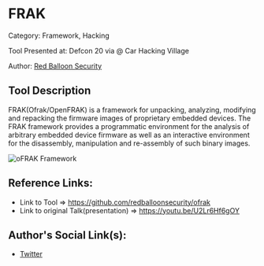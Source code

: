 # FRAK
Category: Framework, Hacking

Tool Presented at: Defcon 20 via @ Car Hacking Village

Author: [ Red Balloon Security](https://redballoonsecurity.com/)

## Tool Description
FRAK(Ofrak/OpenFRAK) is a framework for unpacking, analyzing, modifying and repacking the firmware images of proprietary embedded devices. The FRAK framework provides a programmatic environment for the analysis of arbitrary embedded device firmware as well as an interactive environment for the disassembly, manipulation and re-assembly of such binary images.

![oFRAK Framework](https://github.com/redballoonsecurity/ofrak/raw/master/docs/assets/ofrak_gui_1.png)

## Reference Links:
- Link to Tool => https://github.com/redballoonsecurity/ofrak
- Link to original Talk(presentation) => https://youtu.be/U2Lr6Hf6gOY

## Author's Social Link(s):
- [Twitter](https://twitter.com/redballoonsec)
